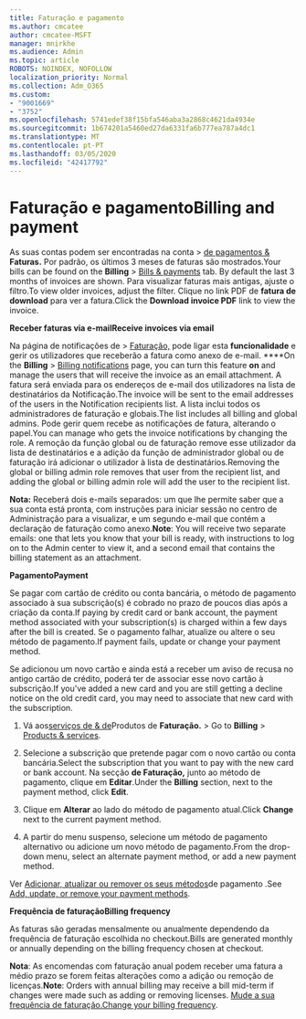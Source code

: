 ```yaml
---
title: Faturação e pagamento
ms.author: cmcatee
author: cmcatee-MSFT
manager: mnirkhe
ms.audience: Admin
ms.topic: article
ROBOTS: NOINDEX, NOFOLLOW
localization_priority: Normal
ms.collection: Adm_O365
ms.custom:
- "9001669"
- "3752"
ms.openlocfilehash: 5741edef38f15bfa546aba3a2868c4621da4934e
ms.sourcegitcommit: 1b674201a5460ed27da6331fa6b777ea787a4dc1
ms.translationtype: MT
ms.contentlocale: pt-PT
ms.lasthandoff: 03/05/2020
ms.locfileid: "42417792"
---
```

# <a name="billing-and-payment"></a><span data-ttu-id="9fe43-102">Faturação e pagamento</span><span class="sxs-lookup"><span data-stu-id="9fe43-102">Billing and payment</span></span>

<span data-ttu-id="9fe43-103">As suas contas podem ser encontradas na conta > [de pagamentos &](https://go.microsoft.com/fwlink/p/?linkid=848039) **Faturas.**  Por padrão, os últimos 3 meses de faturas são mostrados.</span><span class="sxs-lookup"><span data-stu-id="9fe43-103">Your bills can be found on the **Billing** > [Bills & payments](https://go.microsoft.com/fwlink/p/?linkid=848039) tab.  By default the last 3 months of invoices are shown.</span></span>  <span data-ttu-id="9fe43-104">Para visualizar faturas mais antigas, ajuste o filtro.</span><span class="sxs-lookup"><span data-stu-id="9fe43-104">To view older invoices, adjust the filter.</span></span>  <span data-ttu-id="9fe43-105">Clique no link PDF de **fatura de download** para ver a fatura.</span><span class="sxs-lookup"><span data-stu-id="9fe43-105">Click the **Download invoice PDF** link to view the invoice.</span></span>

<span data-ttu-id="9fe43-106">**Receber faturas via e-mail**</span><span class="sxs-lookup"><span data-stu-id="9fe43-106">**Receive invoices via email**</span></span>

<span data-ttu-id="9fe43-107">Na página de notificações de > [Faturação,](https://go.microsoft.com/fwlink/p/?linkid=853212) pode ligar esta **funcionalidade** e gerir os utilizadores que receberão a fatura como anexo de e-mail. \*\*\*\*</span><span class="sxs-lookup"><span data-stu-id="9fe43-107">On the **Billing** > [Billing notifications](https://go.microsoft.com/fwlink/p/?linkid=853212) page, you can turn this feature **on** and manage the users that will receive the invoice as an email attachment.</span></span> <span data-ttu-id="9fe43-108">A fatura será enviada para os endereços de e-mail dos utilizadores na lista de destinatários da Notificação.</span><span class="sxs-lookup"><span data-stu-id="9fe43-108">The invoice will be sent to the email addresses of the users in the Notification recipients list.</span></span> <span data-ttu-id="9fe43-109">A lista inclui todos os administradores de faturação e globais.</span><span class="sxs-lookup"><span data-stu-id="9fe43-109">The list includes all billing and global admins.</span></span>  <span data-ttu-id="9fe43-110">Pode gerir quem recebe as notificações de fatura, alterando o papel.</span><span class="sxs-lookup"><span data-stu-id="9fe43-110">You can manage who gets the invoice notifications by changing the role.</span></span>  <span data-ttu-id="9fe43-111">A remoção da função global ou de faturação remove esse utilizador da lista de destinatários e a adição da função de administrador global ou de faturação irá adicionar o utilizador à lista de destinatários.</span><span class="sxs-lookup"><span data-stu-id="9fe43-111">Removing the global or billing admin role removes that user from the recipient list, and adding the global or billing admin role will add the user to the recipient list.</span></span>

<span data-ttu-id="9fe43-112">**Nota:** Receberá dois e-mails separados: um que lhe permite saber que a sua conta está pronta, com instruções para iniciar sessão no centro de Administração para a visualizar, e um segundo e-mail que contém a declaração de faturação como anexo.</span><span class="sxs-lookup"><span data-stu-id="9fe43-112">**Note**: You will receive two separate emails: one that lets you know that your bill is ready, with instructions to log on to the Admin center to view it, and a second email that contains the billing statement as an attachment.</span></span>

<span data-ttu-id="9fe43-113">**Pagamento**</span><span class="sxs-lookup"><span data-stu-id="9fe43-113">**Payment**</span></span>

<span data-ttu-id="9fe43-114">Se pagar com cartão de crédito ou conta bancária, o método de pagamento associado à sua subscrição(s) é cobrado no prazo de poucos dias após a criação da conta.</span><span class="sxs-lookup"><span data-stu-id="9fe43-114">If paying by credit card or bank account, the payment method associated with your subscription(s) is charged within a few days after the bill is created.</span></span>  <span data-ttu-id="9fe43-115">Se o pagamento falhar, atualize ou altere o seu método de pagamento.</span><span class="sxs-lookup"><span data-stu-id="9fe43-115">If payment fails, update or change your payment method.</span></span> 

<span data-ttu-id="9fe43-116">Se adicionou um novo cartão e ainda está a receber um aviso de recusa no antigo cartão de crédito, poderá ter de associar esse novo cartão à subscrição.</span><span class="sxs-lookup"><span data-stu-id="9fe43-116">If you've added a new card and you are still getting a decline notice on the old credit card, you may need to associate that new card with the subscription.</span></span>

1. <span data-ttu-id="9fe43-117">Vá aos[serviços de & de](https://go.microsoft.com/fwlink/p/?linkid=842054)Produtos de **Faturação.** > </span><span class="sxs-lookup"><span data-stu-id="9fe43-117">Go to **Billing** > [Products & services](https://go.microsoft.com/fwlink/p/?linkid=842054).</span></span>

2. <span data-ttu-id="9fe43-118">Selecione a subscrição que pretende pagar com o novo cartão ou conta bancária.</span><span class="sxs-lookup"><span data-stu-id="9fe43-118">Select the subscription that you want to pay with the new card or bank account.</span></span> <span data-ttu-id="9fe43-119">Na secção **de Faturação,** junto ao método de pagamento, clique em **Editar**.</span><span class="sxs-lookup"><span data-stu-id="9fe43-119">Under the **Billing** section, next to the payment method, click **Edit**.</span></span>

3. <span data-ttu-id="9fe43-120">Clique em **Alterar** ao lado do método de pagamento atual.</span><span class="sxs-lookup"><span data-stu-id="9fe43-120">Click **Change** next to the current payment method.</span></span>

4. <span data-ttu-id="9fe43-121">A partir do menu suspenso, selecione um método de pagamento alternativo ou adicione um novo método de pagamento.</span><span class="sxs-lookup"><span data-stu-id="9fe43-121">From the drop-down menu, select an alternate payment method, or add a new payment method.</span></span>

<span data-ttu-id="9fe43-122">Ver [Adicionar, atualizar ou remover os seus métodos](https://go.microsoft.com/fwlink/?linkid=2118133)de pagamento .</span><span class="sxs-lookup"><span data-stu-id="9fe43-122">See [Add, update, or remove your payment methods](https://go.microsoft.com/fwlink/?linkid=2118133).</span></span>

<span data-ttu-id="9fe43-123">**Frequência de faturação**</span><span class="sxs-lookup"><span data-stu-id="9fe43-123">**Billing frequency**</span></span>

<span data-ttu-id="9fe43-124">As faturas são geradas mensalmente ou anualmente dependendo da frequência de faturação escolhida no checkout.</span><span class="sxs-lookup"><span data-stu-id="9fe43-124">Bills are generated monthly or annually depending on the billing frequency chosen at checkout.</span></span>  

<span data-ttu-id="9fe43-125">**Nota**: As encomendas com faturação anual podem receber uma fatura a médio prazo se forem feitas alterações como a adição ou remoção de licenças.</span><span class="sxs-lookup"><span data-stu-id="9fe43-125">**Note**: Orders with annual billing may receive a bill mid-term if changes were made such as adding or removing licenses.</span></span>  <span data-ttu-id="9fe43-126">[Mude a sua frequência de faturação.](https://go.microsoft.com/fwlink/?linkid=2119148)</span><span class="sxs-lookup"><span data-stu-id="9fe43-126">[Change your billing frequency](https://go.microsoft.com/fwlink/?linkid=2119148).</span></span>

